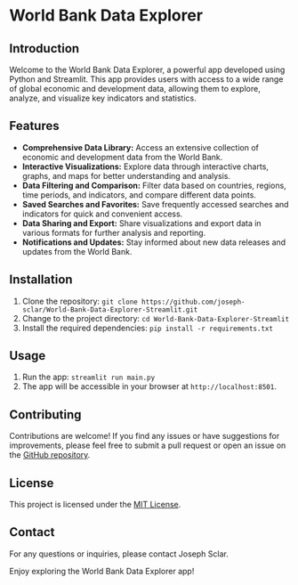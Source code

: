 # World Bank Data Explorer

## Introduction
Welcome to the World Bank Data Explorer, a powerful app developed using Python and Streamlit. This app provides users with access to a wide range of global economic and development data, allowing them to explore, analyze, and visualize key indicators and statistics.

## Features
- **Comprehensive Data Library:** Access an extensive collection of economic and development data from the World Bank.
- **Interactive Visualizations:** Explore data through interactive charts, graphs, and maps for better understanding and analysis.
- **Data Filtering and Comparison:** Filter data based on countries, regions, time periods, and indicators, and compare different data points.
- **Saved Searches and Favorites:** Save frequently accessed searches and indicators for quick and convenient access.
- **Data Sharing and Export:** Share visualizations and export data in various formats for further analysis and reporting.
- **Notifications and Updates:** Stay informed about new data releases and updates from the World Bank.

## Installation
1. Clone the repository: `git clone https://github.com/joseph-sclar/World-Bank-Data-Explorer-Streamlit.git`
2. Change to the project directory: `cd World-Bank-Data-Explorer-Streamlit`
3. Install the required dependencies: `pip install -r requirements.txt`

## Usage
1. Run the app: `streamlit run main.py`
2. The app will be accessible in your browser at `http://localhost:8501`.

## Contributing
Contributions are welcome! If you find any issues or have suggestions for improvements, please feel free to submit a pull request or open an issue on the [GitHub repository](https://github.com/joseph-sclar/World-Bank-Data-Explorer-Streamlit).

## License
This project is licensed under the [MIT License](https://opensource.org/licenses/MIT).

## Contact
For any questions or inquiries, please contact Joseph Sclar.

Enjoy exploring the World Bank Data Explorer app!
